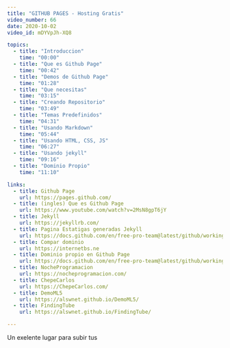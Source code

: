 ```yaml
---
title: "GITHUB PAGES - Hosting Gratis"
video_number: 66
date: 2020-10-02
video_id: mDYVpJh-XQ8

topics:
  - title: "Introduccion"
    time: "00:00"
  - title: "Que es Github Page"
    time: "00:42"
  - title: "Demos de Github Page"
    time: "01:28"
  - title: "Que necesitas"
    time: "03:15"
  - title: "Creando Repositorio"
    time: "03:49"
  - title: "Temas Predefinidos"
    time: "04:31"
  - title: "Usando Markdown"
    time: "05:44"
  - title: "Usando HTML, CSS, JS"
    time: "06:27"
  - title: "Usando jekyll"
    time: "09:16"
  - title: "Dominio Propio"
    time: "11:10"

links:
  - title: Github Page
    url: https://pages.github.com/
  - title: (ingles) Que es Github Page
    url: https://www.youtube.com/watch?v=2MsN8gpT6jY
  - title: Jekyll
    url: https://jekyllrb.com/
  - title: Pagina Estatigas generadas Jekyll
    url: https://docs.github.com/en/free-pro-team@latest/github/working-with-github-pages/setting-up-a-github-pages-site-with-jekyll
  - title: Compar dominio
    url: https://internetbs.ne
  - title: Dominio propio en Github Page
    url: https://docs.github.com/en/free-pro-team@latest/github/working-with-github-pages/configuring-a-custom-domain-for-your-github-pages-site
  - title: NocheProgramacion
    url: https://nocheprogramacion.com/
  - title: ChepeCarlos
    url: https://ChepeCarlos.com/
  - title: DemoML5
    url: https://alswnet.github.io/DemoML5/
  - title: FindingTube
    url: https://alswnet.github.io/FindingTube/

---
```


Un exelente lugar para subir tus
